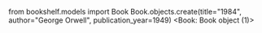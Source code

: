 from bookshelf.models import Book
Book.objects.create(title="1984", author="George Orwell", publication_year=1949)
<Book: Book object (1)>